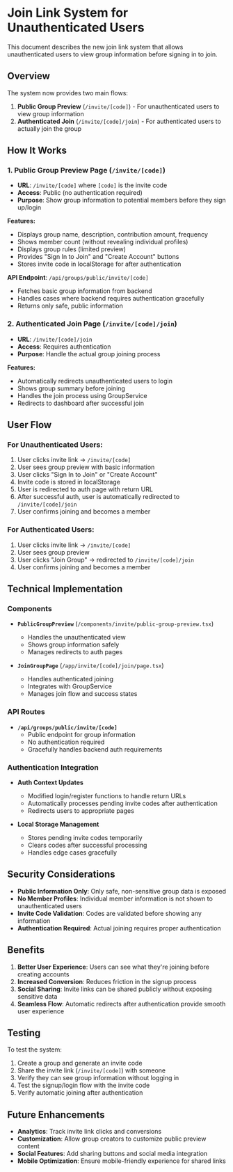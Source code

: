 # Join Link System for Unauthenticated Users

This document describes the new join link system that allows unauthenticated users to view group information before signing in to join.

## Overview

The system now provides two main flows:

1. **Public Group Preview** (`/invite/[code]`) - For unauthenticated users to view group information
2. **Authenticated Join** (`/invite/[code]/join`) - For authenticated users to actually join the group

## How It Works

### 1. Public Group Preview Page (`/invite/[code]`)

- **URL**: `/invite/[code]` where `[code]` is the invite code
- **Access**: Public (no authentication required)
- **Purpose**: Show group information to potential members before they sign up/login

**Features:**
- Displays group name, description, contribution amount, frequency
- Shows member count (without revealing individual profiles)
- Displays group rules (limited preview)
- Provides "Sign In to Join" and "Create Account" buttons
- Stores invite code in localStorage for after authentication

**API Endpoint**: `/api/groups/public/invite/[code]`
- Fetches basic group information from backend
- Handles cases where backend requires authentication gracefully
- Returns only safe, public information

### 2. Authenticated Join Page (`/invite/[code]/join`)

- **URL**: `/invite/[code]/join`
- **Access**: Requires authentication
- **Purpose**: Handle the actual group joining process

**Features:**
- Automatically redirects unauthenticated users to login
- Shows group summary before joining
- Handles the join process using GroupService
- Redirects to dashboard after successful join

## User Flow

### For Unauthenticated Users:

1. User clicks invite link → `/invite/[code]`
2. User sees group preview with basic information
3. User clicks "Sign In to Join" or "Create Account"
4. Invite code is stored in localStorage
5. User is redirected to auth page with return URL
6. After successful auth, user is automatically redirected to `/invite/[code]/join`
7. User confirms joining and becomes a member

### For Authenticated Users:

1. User clicks invite link → `/invite/[code]`
2. User sees group preview
3. User clicks "Join Group" → redirected to `/invite/[code]/join`
4. User confirms joining and becomes a member

## Technical Implementation

### Components

- **`PublicGroupPreview`** (`/components/invite/public-group-preview.tsx`)
  - Handles the unauthenticated view
  - Shows group information safely
  - Manages redirects to auth pages

- **`JoinGroupPage`** (`/app/invite/[code]/join/page.tsx`)
  - Handles authenticated joining
  - Integrates with GroupService
  - Manages join flow and success states

### API Routes

- **`/api/groups/public/invite/[code]`**
  - Public endpoint for group information
  - No authentication required
  - Gracefully handles backend auth requirements

### Authentication Integration

- **Auth Context Updates**
  - Modified login/register functions to handle return URLs
  - Automatically processes pending invite codes after authentication
  - Redirects users to appropriate pages

- **Local Storage Management**
  - Stores pending invite codes temporarily
  - Clears codes after successful processing
  - Handles edge cases gracefully

## Security Considerations

- **Public Information Only**: Only safe, non-sensitive group data is exposed
- **No Member Profiles**: Individual member information is not shown to unauthenticated users
- **Invite Code Validation**: Codes are validated before showing any information
- **Authentication Required**: Actual joining requires proper authentication

## Benefits

1. **Better User Experience**: Users can see what they're joining before creating accounts
2. **Increased Conversion**: Reduces friction in the signup process
3. **Social Sharing**: Invite links can be shared publicly without exposing sensitive data
4. **Seamless Flow**: Automatic redirects after authentication provide smooth user experience

## Testing

To test the system:

1. Create a group and generate an invite code
2. Share the invite link (`/invite/[code]`) with someone
3. Verify they can see group information without logging in
4. Test the signup/login flow with the invite code
5. Verify automatic joining after authentication

## Future Enhancements

- **Analytics**: Track invite link clicks and conversions
- **Customization**: Allow group creators to customize public preview content
- **Social Features**: Add sharing buttons and social media integration
- **Mobile Optimization**: Ensure mobile-friendly experience for shared links
